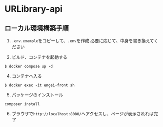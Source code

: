 # URLibrary-api

## ローカル環境構築手順
1.  `.env.example`をコピーして、`.env`を作成
    必要に応じて、中身を書き換えてください

2.  ビルド、コンテナを起動する
```
$ docker compose up -d
```

4.  コンテナへ入る
```
$ docker exec -it engei-front sh
```

5.  パッケージのインストール
```
composer install
```

6.  ブラウザで`http://localhost:8080/`へアクセスし、ページが表示されれば完了
